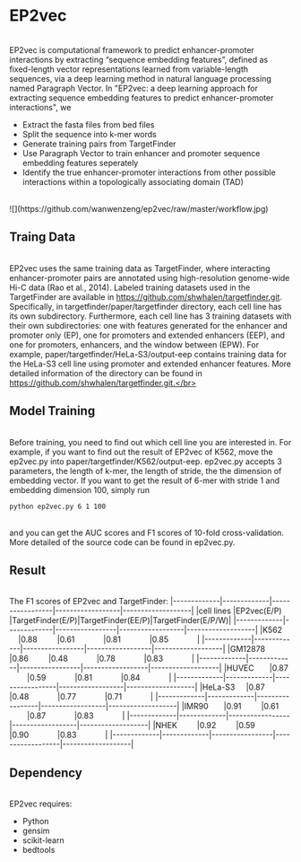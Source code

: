 #  EP2vec

</br>EP2vec is computational framework to predict enhancer-promoter interactions by extracting “sequence embedding features”, defined as fixed-length vector representations learned from variable-length sequences, via a deep learning method in natural language processing named Paragraph Vector. In "EP2vec: a deep learning approach for extracting sequence embedding features to predict enhancer-promoter interactions", we</br>

* Extract the fasta files from bed files
* Split the sequence into k-mer words
* Generate training pairs from TargetFinder
* Use Paragraph Vector to train enhancer and promoter sequence embedding features seperately
* Identify the true enhancer-promoter interactions from other possible interactions within a topologically associating domain (TAD)
</br>
![](https://github.com/wanwenzeng/ep2vec/raw/master/workflow.jpg) 


##  Traing Data

</br>EP2vec uses the same training data as TargetFinder, where interacting enhancer-promoter pairs are annotated using high-resolution genome-wide Hi-C data (Rao et al., 2014). Labeled training datasets used in the TargetFinder are available in https://github.com/shwhalen/targetfinder.git. Specifically, in targetfinder/paper/targetfinder directory, each cell line has its own subdirectory. Furthermore, each cell line has 3 training datasets with their own subdirectories: one with features generated for the enhancer and promoter only (EP), one for promoters and extended enhancers (EEP), and one for promoters, enhancers, and the window between (EPW). For example, paper/targetfinder/HeLa-S3/output-eep contains training data for the HeLa-S3 cell line using promoter and extended enhancer features. More detailed information of the directory can be found in https://github.com/shwhalen/targetfinder.git.</br>

## Model Training

</br>Before training, you need to find out which cell line you are interested in. For example, if you want to find out the result of EP2vec of K562, move the ep2vec.py into paper/targetfinder/K562/output-eep. ep2vec.py accepts 3 parameters, the length of k-mer, the length of stride, the the dimension of embedding vector. If you want to get the result of 6-mer with stride 1 and embedding dimension 100, simply run</br>
```
python ep2vec.py 6 1 100
```
</br>
and you can get the AUC scores and F1 scores of 10-fold cross-validation. More detailed of the source code can be found in ep2vec.py.</br>

## Result

<br/>
The F1 scores of EP2vec and TargetFinder:
|-------------|-------------|-----------------|------------------|-------------------|
|cell lines   |EP2vec(E/P)  |TargetFinder(E/P)|TargetFinder(EE/P)|TargetFinder(E/P/W)|
|-------------|-------------|-----------------|------------------|-------------------|
|K562         |0.88         |0.61             |0.81              |0.85               |
|-------------|-------------|-----------------|------------------|-------------------|
|GM12878      |0.86         |0.48             |0.78              |0.83               |
|-------------|-------------|-----------------|------------------|-------------------|
|HUVEC        |0.87         |0.59             |0.81              |0.84               |
|-------------|-------------|-----------------|------------------|-------------------|
|HeLa-S3      |0.87         |0.48             |0.77              |0.71               |
|-------------|-------------|-----------------|------------------|-------------------|
|IMR90        |0.91         |0.61             |0.87              |0.83               |
|-------------|-------------|-----------------|------------------|-------------------|
|NHEK         |0.92         |0.59             |0.90              |0.83               |
|-------------|-------------|-----------------|------------------|-------------------|


## Dependency

</br>EP2vec requires:

* Python
* gensim
* scikit-learn  
* bedtools

</br>




